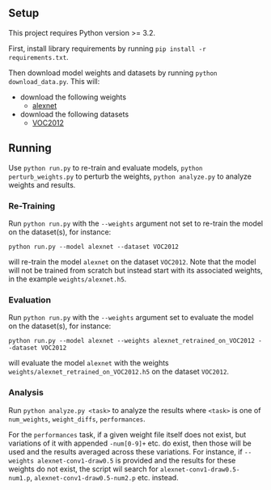 
## Setup
This project requires Python version >= 3.2.

First, install library requirements by running `pip install -r requirements.txt`.

Then download model weights and datasets by running `python download_data.py`. This will:
* download the following weights
  * [alexnet](http://files.heuritech.com/weights/alexnet_weights.h5)
* download the following datasets
  * [VOC2012](http://host.robots.ox.ac.uk/pascal/VOC/voc2012/VOCtrainval_11-May-2012.tar)


## Running
Use `python run.py` to re-train and evaluate models, 
`python perturb_weights.py` to perturb the weights, 
`python analyze.py` to analyze weights and results.

### Re-Training
Run `python run.py` with the `--weights` argument not set to re-train the model on the dataset(s), for instance:

    python run.py --model alexnet --dataset VOC2012
will re-train the model `alexnet` on the dataset `VOC2012`.
Note that the model will not be trained from scratch but instead start with its associated weights, in the example `weights/alexnet.h5`.

### Evaluation
Run `python run.py` with the `--weights` argument  set to evaluate the model on the dataset(s), for instance:

    python run.py --model alexnet --weights alexnet_retrained_on_VOC2012 --dataset VOC2012
will evaluate the model `alexnet` with the weights `weights/alexnet_retrained_on_VOC2012.h5` on the dataset `VOC2012`.

### Analysis
Run `python analyze.py <task>` to analyze the results 
where `<task>` is one of `num_weights`, `weight_diffs`, `performances`.

For the `performances` task, if a given weight file itself does not exist, 
but variations of it with appended `-num[0-9]+` etc. do exist, 
then those will be used and the results averaged across these variations.
For instance, if `--weights alexnet-conv1-draw0.5` is provided 
and the results for these weights do not exist, the script wil search for 
`alexnet-conv1-draw0.5-num1.p`, `alexnet-conv1-draw0.5-num2.p` etc. instead.
